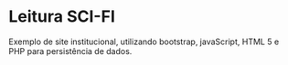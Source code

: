 # Leitura SCI-FI
Exemplo de site institucional, utilizando bootstrap, javaScript, HTML 5 e PHP para persistência de dados.
